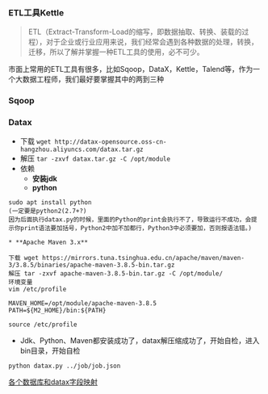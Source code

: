 
### ETL工具Kettle

> ETL（Extract-Transform-Load的缩写，即数据抽取、转换、装载的过程），对于企业或行业应用来说，我们经常会遇到各种数据的处理，转换，迁移，所以了解并掌握一种ETL工具的使用，必不可少。

市面上常用的ETL工具有很多，比如Sqoop，DataX，Kettle，Talend等，作为一个大数据工程师，我们最好要掌握其中的两到三种


### Sqoop

### Datax

* 下载 `wget http://datax-opensource.oss-cn-hangzhou.aliyuncs.com/datax.tar.gz`
* 解压 `tar -zxvf datax.tar.gz -C /opt/module`
* 依赖
	* **安装jdk**
	* **python**
```
sudo apt install python
(一定要是python2(2.7+?)
因为后面执行datax.py的时候，里面的Python的print会执行不了，导致运行不成功，会提示你print语法要加括号，Python2中加不加都行，Python3中必须要加，否则报语法错。)
```
	* **Apache Maven 3.x**   
```
下载 wget https://mirrors.tuna.tsinghua.edu.cn/apache/maven/maven-3/3.8.5/binaries/apache-maven-3.8.5-bin.tar.gz
解压 tar -zxvf apache-maven-3.8.5-bin.tar.gz -C /opt/module/
环境变量
vim /etc/profile

MAVEN_HOME=/opt/module/apache-maven-3.8.5
PATH=${M2_HOME}/bin:${PATH}

source /etc/profile
```
* Jdk、Python、Maven都安装成功了，datax解压缩成功了，开始自检，进入bin目录，开始自检
```language
python datax.py ../job/job.json
```


[各个数据库和datax字段映射](https://blog.csdn.net/WANTAWAY314/article/details/113499474?utm_medium=distribute.pc_aggpage_search_result.none-task-blog-2~aggregatepage~first_rank_ecpm_v1~rank_v31_ecpm-2-113499474.pc_agg_new_rank&utm_term=datax+%E5%AD%97%E6%AE%B5%E7%B1%BB%E5%9E%8B&spm=1000.2123.3001.4430)


